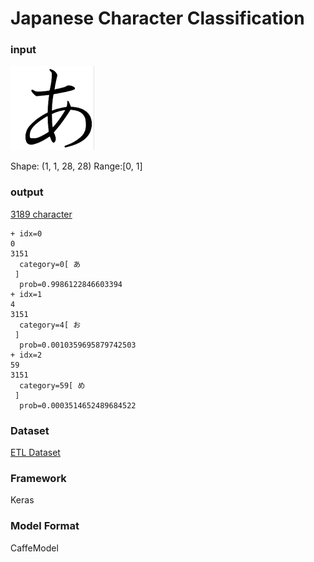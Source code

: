 # Japanese Character Classification

### input

![input_image](font.png)

Shape: (1, 1, 28, 28) Range:[0, 1]

### output

[3189 character](etl_BINARY_squeezenet128_20.txt)

```
+ idx=0
0
3151
  category=0[ あ
 ]
  prob=0.9986122846603394
+ idx=1
4
3151
  category=4[ お
 ]
  prob=0.0010359695879742503
+ idx=2
59
3151
  category=59[ め
 ]
  prob=0.0003514652489684522
```

### Dataset

[ETL Dataset](http://etlcdb.db.aist.go.jp/?lang=ja)

### Framework

Keras

### Model Format

CaffeModel
